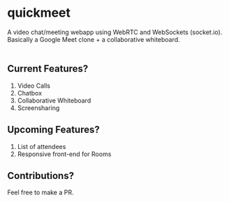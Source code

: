# quickmeet
A video chat/meeting webapp using WebRTC and WebSockets (socket.io). Basically a Google Meet clone + a collaborative whiteboard.
<br><br>


## Current Features?

1. Video Calls
2. Chatbox
3. Collaborative Whiteboard
4. Screensharing

## Upcoming Features?

1. List of attendees
2. Responsive front-end for Rooms

## Contributions?

Feel free to make a PR.
